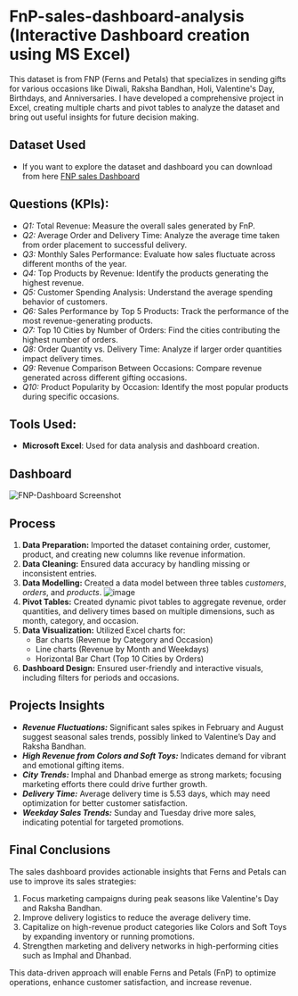 # FnP-sales-dashboard-analysis (Interactive Dashboard creation using MS Excel)
This dataset is from FNP (Ferns and Petals) that specializes in sending gifts for various occasions like Diwali, Raksha Bandhan, Holi, Valentine's Day, Birthdays, and Anniversaries. I have developed a comprehensive project in Excel, creating multiple charts and pivot tables to analyze the dataset and bring out useful insights for future decision making.

## Dataset Used
- If you want to explore the dataset and dashboard you can download from here <a href="https://github.com/ShoaibAttanKhan5887/FNP-sales-dashboard-analysis/blob/main/fnp_sales_Excel_dashboard.xlsx">FNP sales Dashboard </a>

## Questions (KPIs):
- *Q1:* Total Revenue: Measure the overall sales generated by FnP.
- *Q2:* Average Order and Delivery Time: Analyze the average time taken from order placement to successful delivery.
- *Q3:* Monthly Sales Performance: Evaluate how sales fluctuate across different months of the year.
- *Q4:* Top Products by Revenue: Identify the products generating the highest revenue.
- *Q5:* Customer Spending Analysis: Understand the average spending behavior of customers.
- *Q6:* Sales Performance by Top 5 Products: Track the performance of the most revenue-generating products.
- *Q7:* Top 10 Cities by Number of Orders: Find the cities contributing the highest number of orders.
- *Q8:* Order Quantity vs. Delivery Time: Analyze if larger order quantities impact delivery times.
- *Q9:* Revenue Comparison Between Occasions: Compare revenue generated across different gifting occasions.
- *Q10:* Product Popularity by Occasion: Identify the most popular products during specific occasions.

## Tools Used:
- **Microsoft Excel**: Used for data analysis and dashboard creation.

## Dashboard
![FNP-Dashboard Screenshot](https://github.com/user-attachments/assets/68b945a2-86bb-42de-b31a-24233b565594)

## Process
1. **Data Preparation:** Imported the dataset containing order, customer, product, and creating new columns like revenue information.
2. **Data Cleaning:** Ensured data accuracy by handling missing or inconsistent entries.
3. **Data Modelling:** Created a data model between three tables *customers*, *orders*, and *products*.
![image](https://github.com/user-attachments/assets/9fd8e1de-dec0-48e4-9c7c-d817b707160f)
4. **Pivot Tables:** Created dynamic pivot tables to aggregate revenue, order quantities, and delivery times based on multiple dimensions, such as month, category, and occasion.
5. **Data Visualization:** Utilized Excel charts for:
   - Bar charts (Revenue by Category and Occasion)
   - Line charts (Revenue by Month and Weekdays)
   - Horizontal Bar Chart (Top 10 Cities by Orders)
6. **Dashboard Design:** Ensured user-friendly and interactive visuals, including filters for periods and occasions.

## Projects Insights
- ***Revenue Fluctuations:*** Significant sales spikes in February and August suggest seasonal sales trends, possibly linked to Valentine’s Day and Raksha Bandhan.
- ***High Revenue from Colors and Soft Toys:*** Indicates demand for vibrant and emotional gifting items.
- ***City Trends:*** Imphal and Dhanbad emerge as strong markets; focusing marketing efforts there could drive further growth.
- ***Delivery Time:*** Average delivery time is 5.53 days, which may need optimization for better customer satisfaction.
- ***Weekday Sales Trends:*** Sunday and Tuesday drive more sales, indicating potential for targeted promotions.

## Final Conclusions
The sales dashboard provides actionable insights that Ferns and Petals can use to improve its sales strategies:

1. Focus marketing campaigns during peak seasons like Valentine's Day and Raksha Bandhan.
2. Improve delivery logistics to reduce the average delivery time.
3. Capitalize on high-revenue product categories like Colors and Soft Toys by expanding inventory or running promotions.
4. Strengthen marketing and delivery networks in high-performing cities such as Imphal and Dhanbad.

This data-driven approach will enable Ferns and Petals (FnP) to optimize operations, enhance customer satisfaction, and increase revenue.


